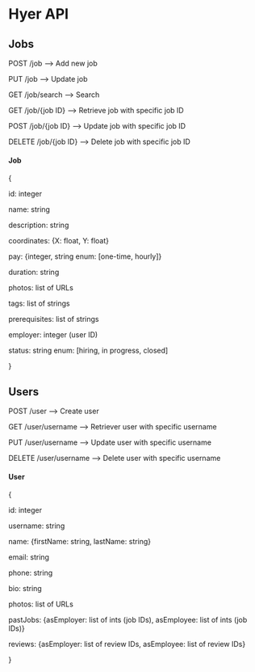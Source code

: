 # Hyer API

## Jobs

POST /job --> Add new job

PUT /job --> Update job

GET /job/search --> Search

GET /job/{job ID} --> Retrieve job with specific job ID

POST /job/{job ID} --> Update job with specific job ID

DELETE /job/{job ID} --> Delete job with specific job ID

#### Job
{

  id: integer
  
  name: string
  
  description: string
  
  coordinates: {X: float, Y: float}
  
  pay: {integer, string enum: [one-time, hourly]}
  
  duration: string
  
  photos: list of URLs
  
  tags: list of strings
  
  prerequisites: list of strings
  
  employer: integer (user ID)
  
  status: string enum: [hiring, in progress, closed]
  
}


## Users

POST /user --> Create user

GET /user/username --> Retriever user with specific username

PUT /user/username --> Update user with specific username

DELETE /user/username --> Delete user with specific username

#### User
{

  id: integer
  
  username: string
  
  name: {firstName: string, lastName: string}
  
  email: string
  
  phone: string
  
  bio: string
  
  photos: list of URLs
  
  pastJobs: {asEmployer: list of ints (job IDs), asEmployee: list of ints (job IDs)}
  
  reviews: {asEmployer: list of review IDs, asEmployee: list of review IDs}
  
 }
